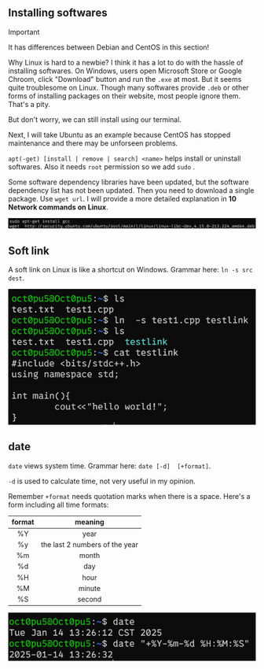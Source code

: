 ## Installing softwares
>[!IMPORTANT]
>It has differences between Debian and CentOS in this section!

Why Linux is hard to a newbie? I think it has a lot to do with the hassle of installing softwares. On Windows, users open Microsoft Store or Google Chroom, click "Download"  button and run the `.exe` at most. But it seems quite troublesome on Linux. Though many softwares provide `.deb` or other forms of installing packages on their website, most people ignore them. That's a pity.

But don't worry, we can still install using our terminal.

Next, I will take Ubuntu as an example because CentOS has stopped maintenance and there may be unforseen problems.

`apt(-get) [install | remove | search] <name>` helps install or uninstall softwares. Also it needs `root` permission so we  add `sudo` .

Some software dependency libraries have been updated, but the software dependency list has not been updated. Then you need to download a single package. Use `wget url`. I will provide a more detailed explanation in **10 Network commands on Linux**.

![](/assets/Linux/9%20Some%20trivial%20contents%20on%20Linux/1.png)

## Soft link
A soft link on Linux is like a shortcut on Windows.  Grammar here: `ln -s src dest`.

![](/assets/Linux/9%20Some%20trivial%20contents%20on%20Linux/2.png)

## date
`date` views system time. Grammar here: `date [-d]  [+format]`.

`-d` is used to calculate time, not very useful in my opinion.

Remember `+format` needs quotation marks when there is a space. Here's a form including all time formats:

| format |            meaning             |
| :----: | :----------------------------: |
|   %Y   |              year              |
|   %y   | the last 2 numbers of the year |
|   %m   |             month              |
|   %d   |              day               |
|   %H   |              hour              |
|   %M   |             minute             |
|   %S   |             second             |

![](/assets/Linux/9%20Some%20trivial%20contents%20on%20Linux/3.png)

